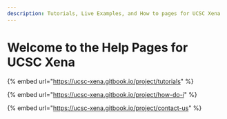 ```yaml
---
description: Tutorials, Live Examples, and How to pages for UCSC Xena
---
```


# Welcome to the Help Pages for UCSC Xena

{% embed url="https://ucsc-xena.gitbook.io/project/tutorials" %}

{% embed url="https://ucsc-xena.gitbook.io/project/how-do-i" %}

{% embed url="https://ucsc-xena.gitbook.io/project/contact-us" %}
